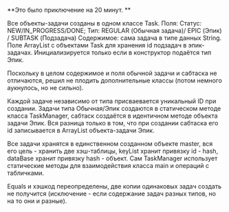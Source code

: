 **Это было приключение на 20 минут.
**

Все объекты-задачи созданы в одном классе Task.
Поля:
Статус: NEW/IN_PROGRESS/DONE;
Тип: REGULAR (Обычная задача)/ EPIC (Эпик) / SUBTASK (Подзадача)
Содержимое: сама задача в типе данных String.
Поле ArrayList с объектами Task для хранения id подзадач в эпик-задачах. Инициализируется только если в конструктор подаётся тип Эпик.

Поскольку в целом содержимое и поля обычной задачи и сабтаска не отличаются, решил не плодить дополнительные классы (потом немного аукнулось, но не сильно).

Каждой задаче независимо от типа присваевается уникальный ID при создании. Задачи типа Обычная/Эпик создаются в статическом методе класса TaskManager, сабтаск создаётся в идентичном методе объекта задачи Эпик. Вся разница только в том, что при создании сабтаска его id записывается в ArrayList объекта-задачи Эпик.

Все задачи хранятся в единственном созданном объекте master, вся его цель - хранить две хэш-таблицы,  keyList хранит привязку id - hash, dataBase хранит привязку hash - объект. Сам TaskManager использует статические методы для взаимодействия класса main и операций с табличками.

Equals и хэшкод переопределены, две копии одинаковых задач создать не получится (исключение - если содержание задач разных типов, но на то они и разные).




